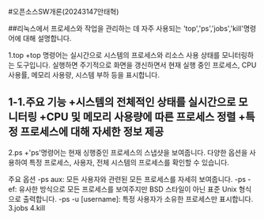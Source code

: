 #오픈소스SW개론(20243147안태혁)

##리눅스에서 프로세스와 작업을 관리하는 데 자주 사용되는 'top','ps','jobs','kill'명령어에 대해 설명합니다.

1.top
  +top 명령어는 실시간으로 시스템의 프로세스와 리소스 사용 상태를 모니터링하는 도구입니다. 실행하면 주기적으로 화면을 갱신하면서 현재 실행 중인 프로세스, CPU 사용률, 메모리 사용량, 시스템 부하 등을 표시합니다.

1-1.주요 기능
  +시스템의 전체적인 상태를 실시간으로 모니터링
  +CPU 및 메모리 사용량에 따른 프로세스 정렬
  +특정 프로세스에 대해 자세한 정보 제공
---
2.ps
+'ps'명령어는 현재 싱행중인 프로세스의 스냅샷을 보여줍니다. 다양한 옵션을 사용하여 특정 프로세스, 사용자, 전체 시스템의 프로세스를 확인할 수 있습니다.

주요 옵션
-ps aux: 모든 사용자와 관련된 모든 프로세스를 자세히 보여줍니다.
-ps -ef: 유사한 방식으로 모든 프로세스를 보여주지만 BSD 스타일이 아닌 표준 Unix 형식으로 출력합니다.
-ps -u [username]: 특정 사용자가 소유한 프로세스만 표시합니다.
3.jobs
4.kill
